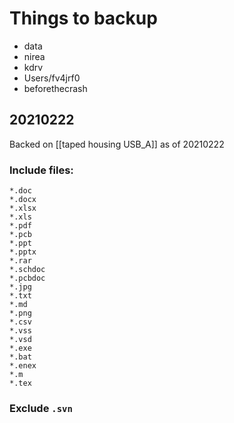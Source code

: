 # Things to backup

* data
* nirea
* kdrv
* Users/fv4jrf0
* beforethecrash


## 20210222

Backed on [[taped housing USB_A]] as of 20210222



### Include files:
```
*.doc
*.docx
*.xlsx
*.xls
*.pdf
*.pcb
*.ppt
*.pptx
*.rar
*.schdoc
*.pcbdoc
*.jpg
*.txt
*.md
*.png
*.csv
*.vss
*.vsd
*.exe
*.bat
*.enex
*.m
*.tex
```


### Exclude `.svn`

